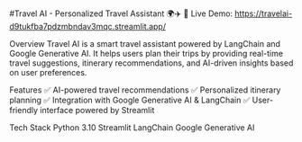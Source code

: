 #Travel AI - Personalized Travel Assistant 🌍✈️
🚀 Live Demo: https://travelai-d9tukfba7pdzmbndav3mqc.streamlit.app/

Overview
Travel AI is a smart travel assistant powered by LangChain and Google Generative AI. It helps users plan their trips by providing real-time travel suggestions, itinerary recommendations, and AI-driven insights based on user preferences.

Features
✅ AI-powered travel recommendations
✅ Personalized itinerary planning
✅ Integration with Google Generative AI & LangChain
✅ User-friendly interface powered by Streamlit

Tech Stack
Python 3.10
Streamlit
LangChain
Google Generative AI
